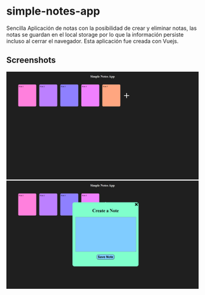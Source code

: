 # simple-notes-app

Sencilla Aplicación de notas con la posibilidad de crear y eliminar notas, las notas se guardan en el local storage por lo que la información persiste incluso al cerrar el navegador. Esta aplicación fue creada con Vuejs.

## Screenshots

![notes-list](/screenshots/notes-list.png)
![create-note](/screenshots/create-note.png)
